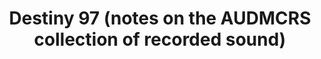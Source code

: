 ---
ee_id: '2228'
site: '1'
type: '2'
url: 2012-065-audmcrs-essay
title: Destiny 97 (notes on the AUDMCRS collection of recorded sound)
year: '2012'
display_year: '2012'
medium:
dims:
pitch:
ps:
live_url:
related: |-
  [2217] [2011-156-audmcrs-installation] 2011-156 The AUDMCRS Underground Dance Music Collection of Recorded Sound
  [2242] [2013-063-audmcrs-website] 2013-063 AUDMCRS website
youtube:
related_code:
imgs: audmcrs-essay-2012-065-full-database-ih.jpg
subheading:
download:
add_credit:
commission:
layout: things-i-made
---